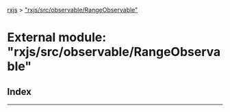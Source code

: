 [rxjs](../README.md) > ["rxjs/src/observable/RangeObservable"](../modules/_rxjs_src_observable_rangeobservable_.md)

# External module: "rxjs/src/observable/RangeObservable"

## Index

---

